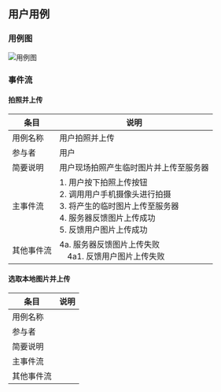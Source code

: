 ## 用户用例

### 用例图

![用例图](https://user-images.githubusercontent.com/56388518/195054639-45bb3e3d-3997-4fda-9a1e-be85d7ed7a89.png)

### 事件流

#### 拍照并上传

| 条目   | 说明 |
| ------------ | ---- |
| 用例名称 |用户拍照并上传|
| 参与者 | 用户 |
| 简要说明 |用户现场拍照产生临时图片并上传至服务器|
| 主事件流 |1. 用户按下拍照上传按钮<br />2. 调用用户手机摄像头进行拍摄<br />3. 将产生的临时图片上传至服务器<br />4. 服务器反馈图片上传成功<br />5. 反馈用户图片上传成功|
| 其他事件流   | 4a. 服务器反馈图片上传失败<br />&emsp;4a1. 反馈用户图片上传失败<br /> |

#### 选取本地图片并上传

| 条目       | 说明 |
| ---------- | ---- |
| 用例名称   |      |
| 参与者     |      |
| 简要说明   |      |
| 主事件流   |      |
| 其他事件流 |      |


